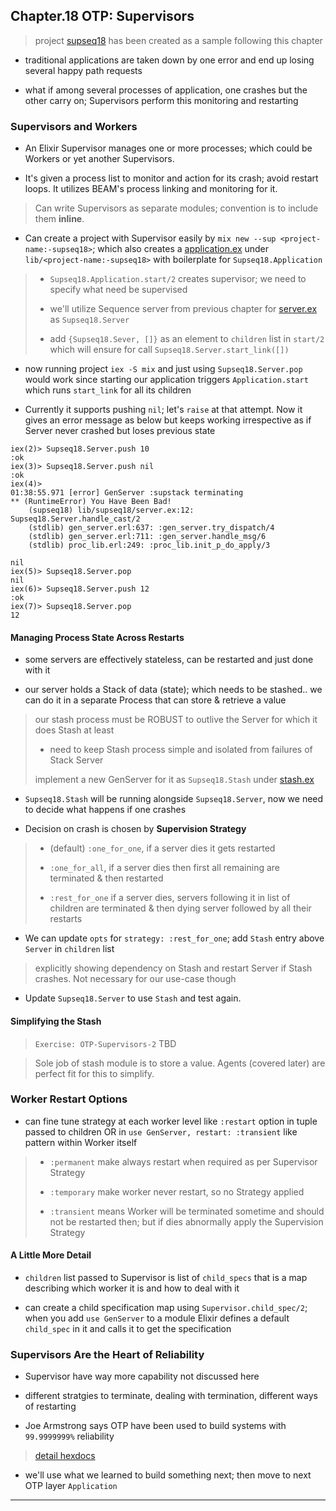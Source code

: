 
## Chapter.18 OTP: Supervisors

> project [supseq18](./supseq18) has been created as a sample following this chapter

* traditional applications are taken down by one error and end up losing several happy path requests

* what if among several processes of application, one crashes but the other carry on; Supervisors perform this monitoring and restarting


### Supervisors and Workers

* An Elixir Supervisor manages one or more processes; which could be Workers or yet another Supervisors.

* It's given a process list to monitor and action for its crash; avoid restart loops. It utilizes BEAM's process linking and monitoring for it.

> Can write Supervisors as separate modules; convention is to include them **inline**.

* Can create a project with Supervisor easily by `mix new --sup <project-name:-supseq18>`; which also creates a [application.ex](./supseq18/lib/supseq18/application.ex) under `lib/<project-name:-supseq18>` with boilerplate for `Supseq18.Application`

> * `Supseq18.Application.start/2` creates supervisor; we need to specify what need be supervised
>
> * we'll utilize Sequence server from previous chapter for [server.ex](./supseq18/lib/supseq18/server.ex) as `Supseq18.Server`
>
> * add `{Supseq18.Sever, []}` as an element to `children` list in `start/2` which will ensure for call `Supseq18.Server.start_link([])`

* now running project `iex -S mix` and just using `Supseq18.Server.pop` would work since starting our application triggers `Application.start` which runs `start_link` for all its children

* Currently it supports pushing `nil`; let's `raise` at that attempt. Now it gives an error message as below but keeps working irrespective as if Server never crashed but loses previous state

```
iex(2)> Supseq18.Server.push 10
:ok
iex(3)> Supseq18.Server.push nil
:ok
iex(4)>
01:38:55.971 [error] GenServer :supstack terminating
** (RuntimeError) You Have Been Bad!
    (supseq18) lib/supseq18/server.ex:12: Supseq18.Server.handle_cast/2
    (stdlib) gen_server.erl:637: :gen_server.try_dispatch/4
    (stdlib) gen_server.erl:711: :gen_server.handle_msg/6
    (stdlib) proc_lib.erl:249: :proc_lib.init_p_do_apply/3

nil
iex(5)> Supseq18.Server.pop
nil
iex(6)> Supseq18.Server.push 12
:ok
iex(7)> Supseq18.Server.pop
12
```

#### Managing Process State Across Restarts

* some servers are effectively stateless, can be restarted and just done with it

* our server holds a Stack of data (state); which needs to be stashed.. we can do it in a separate Process that can store & retrieve a value

> our stash process must be ROBUST to outlive the Server for which it does Stash at least
>
> * need to keep Stash process simple and isolated from failures of Stack Server
>
> implement a new GenServer for it as `Supseq18.Stash` under [stash.ex](./supseq18/lib/supseq18/stash.ex)

* `Supseq18.Stash` will be running alongside `Supseq18.Server`, now we need to decide what happens if one crashes

* Decision on crash is chosen by **Supervision Strategy**

> * (default) `:one_for_one`, if a server dies it gets restarted
>
> * `:one_for_all`, if a server dies then first all remaining are terminated & then restarted
>
> * `:rest_for_one` if a server dies, servers following it in list of children are terminated & then dying server followed by all their restarts


* We can update `opts` for `strategy: :rest_for_one`; add `Stash` entry above `Server` in `children` list

> explicitly showing dependency on Stash and restart Server if Stash crashes. Not necessary for our use-case though

* Update `Supseq18.Server` to use `Stash` and test again.

#### Simplifying the Stash

> `Exercise: OTP-Supervisors-2` TBD

> Sole job of stash module is to store a value. Agents (covered later) are perfect fit for this to simplify.


### Worker Restart Options

* can fine tune strategy at each worker level like `:restart` option in tuple passed to children OR in `use GenServer, restart: :transient` like pattern within Worker itself

> * `:permanent` make always restart when required as per Supervisor Strategy
>
> * `:temporary` make worker never restart, so no Strategy applied
>
> * `:transient` means Worker will be terminated sometime and should not be restarted then; but if dies abnormally apply the Supervision Strategy

#### A Little More Detail

* `children` list passed to Supervisor is list of `child_specs` that is a map describing which worker it is and how to deal with it

* can create a child specification map using `Supervisor.child_spec/2`; when you add `use GenServer` to a module Elixir defines a default `child_spec` in it and calls it to get the specification


### Supervisors Are the Heart of Reliability

* Supervisor have way more capability not discussed here

* different stratgies to terminate, dealing with termination, different ways of restarting

* Joe Armstrong says OTP have been used to build systems with `99.9999999%` reliability

> [detail hexdocs](https://hexdocs.pm/elixir/Supervisor.html)

* we'll use what we learned to build something next; then move to next OTP layer `Application`

---
